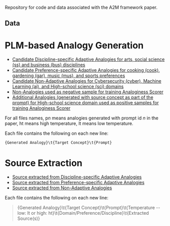 Repository for code and data associated with the A2M framework paper.

## Data

# PLM-based Analogy Generation

* [Candidate Discipline-specific Adaptive Analogies for arts, social science (ss) and business (bus) disciplines](/data/discp_adapt)
* [Candidate Preference-specific Adaptive Analogies for cooking (cook), gardening (gar), music (mus), and sports preferences](/data/pref_adapt)
* [Candidate Non-Adaptive Analogies for Cybersecurity (cyber), Machine Learning (ai), and High-school science (sci) domains](/data/non_adapt)
* [Non-Analogies used as negative sample for training Analoginess Scorer](/data/non_analogies)
* [Additional Analogies (generated with source concept as part of the prompt) for High-school science domain used as positive samples for training Analoginess Scorer](/data/sci_src)

For all files names, p<em>n</em> means analogies generated with prompt id <em>n</em> in the paper, ht means high temperature, lt means low temperature.

Each file contains the following on each new line:

`{Generated Analogy}\t{Target Concept}\t{Prompt}`

# Source Extraction

* [Source extracted from Discipline-specific Adaptive Analogies](/data/extracted_src/discp_adapt)
* [Source extracted from Preference-specific Adaptive Analogies](/data/extracted_src/pref_adapt)
* [Source extracted from Non-Adaptive Analogies](/data/extracted_src/non_adapt)

Each file contains the following on each new line:

>{Generated Analogy}\t{Target Concept}\t{Prompt}\t{Temperature -- low: lt or high: ht}\t{Domain/Preference/Discipline}\t{Extracted Source(s)}



